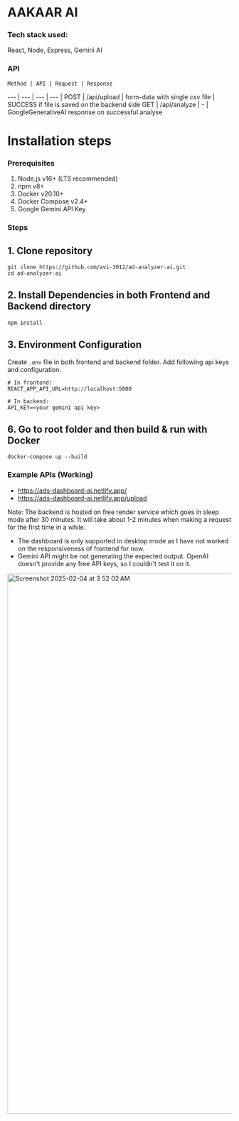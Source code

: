 # AAKAAR AI


### Tech stack used:
React, Node, Express, Gemini AI

### API
   
    Method | API | Request | Response 
   --- | --- | --- | --- |
   POST | /api/upload | form-data with single csv file | SUCCESS if file is saved on the backend side
   GET | /api/analyze | - | GoogleGenerativeAI response on successful analyse

# Installation steps

  ### Prerequisites
  1. Node.js v16+ (LTS recommended)
  2. npm v8+
  3. Docker v20.10+
  4. Docker Compose v2.4+
  5. Google Gemini API Key

  ### Steps
  ## 1. Clone repository
  ```
  git clone https://github.com/avi-3012/ad-analyzer-ai.git
  cd ad-analyzer-ai
  ```
  ## 2. Install Dependencies in both Frontend and Backend directory
  ```
  npm install
  ```
  ## 3. Environment Configuration

  Create ```.env``` file in both frontend and backend folder. Add following api keys and configuration.
  ```
  # In frontend:
  REACT_APP_API_URL=http://localhost:5000

  # In backend:
  API_KEY=<your gemini api key>
  ```

  ## 6. Go to root folder and then build & run with Docker
  ```
  docker-compose up --build
  ```

### Example APIs (Working)

* https://ads-dashboard-ai.netlify.app/
* https://ads-dashboard-ai.netlify.app/upload

Note: The backend is hosted on free render service which goes in sleep mode after 30 minutes. It will take about 1-2 minutes when making a request for the first time in a while.

* The dashboard is only supported in desktop mode as I have not worked on the responsiveness of frontend for now.
* Gemini API might be not generating the expected output. OpenAI doesn't provide any free API keys, so I couldn't test it on it.


<img width="1210" alt="Screenshot 2025-02-04 at 3 52 02 AM" src="https://github.com/user-attachments/assets/122cd50a-6059-4afe-a81f-845645bbdead" />
